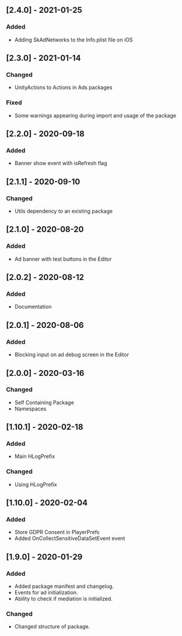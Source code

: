 ## [2.4.0] - 2021-01-25
### Added
- Adding SkAdNetworks to the Info.plist file on iOS


## [2.3.0] - 2021-01-14
### Changed
- UnityActions to Actions in Ads packages

### Fixed
- Some warnings appearing during import and usage of the package


## [2.2.0] - 2020-09-18
### Added
- Banner show event with isRefresh flag


## [2.1.1] - 2020-09-10
### Changed
- Utils dependency to an existing package


## [2.1.0] - 2020-08-20
### Added
- Ad banner with test buttons in the Editor


## [2.0.2] - 2020-08-12
### Added
- Documentation


## [2.0.1] - 2020-08-06
### Added
- Blocking input on ad debug screen in the Editor


## [2.0.0] - 2020-03-16
### Changed
- Self Containing Package
- Namespaces


## [1.10.1] - 2020-02-18
### Added
- Main HLogPrefix

### Changed
- Using HLogPrefix


## [1.10.0] - 2020-02-04
### Added
- Store GDPR Consent in PlayerPrefs
- Added OnCollectSensitiveDataSetEvent event


## [1.9.0] - 2020-01-29
### Added
- Added package manifest and changelog.
- Events for ad initialization.
- Ability to check if mediation is initialized.

### Changed
- Changed structure of package.
